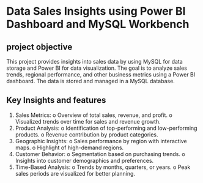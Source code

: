 # Data Sales Insights using Power BI Dashboard and MySQL Workbench
## project objective
This project provides insights into sales data by using MySQL for data storage and Power BI for data visualization. The goal is to analyze sales trends, regional performance, and other business metrics using a Power BI dashboard. The data is stored and managed in a MySQL database.
## Key Insights and features
1.	Sales Metrics:
o	Overview of total sales, revenue, and profit.
o	Visualized trends over time for sales and revenue growth.
2.	Product Analysis:
o	Identification of top-performing and low-performing products.
o	Revenue contribution by product categories.
3.	Geographic Insights:
o	Sales performance by region with interactive maps.
o	Highlight of high-demand regions.
4.	Customer Behavior:
o	Segmentation based on purchasing trends.
o	Insights into customer demographics and preferences.
5.	Time-Based Analysis:
o	Trends by months, quarters, or years.
o	Peak sales periods are visualized for better planning.
